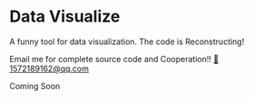 # Data Visualize
A funny tool for data visualization. The code is Reconstructing!


Email me for complete source code and Cooperation!!
[📮1572189162@qq.com](mailto:1572189162@qq.com)

Coming Soon
